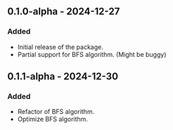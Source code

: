 ## 0.1.0-alpha - 2024-12-27
### Added
- Initial release of the package.
- Partial support for BFS algorithm. (Might be buggy)

## 0.1.1-alpha - 2024-12-30
### Added
- Refactor of BFS algorithm.
- Optimize BFS algorithm.

